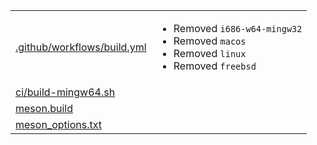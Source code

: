 |||
|-|-|
|[.github/workflows/build.yml](.github/workflows/build.yml)|<ul><li>Removed `i686-w64-mingw32`</li><li>Removed `macos`</li><li>Removed `linux`</li><li>Removed `freebsd`</li></ul>|
|[ci/build-mingw64.sh](ci/build-mingw64.sh)||
|[meson.build](meson.build)||
|[meson_options.txt](meson_options.txt)||
